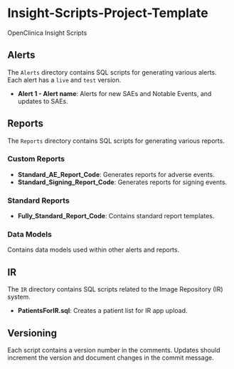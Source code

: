# Insight-Scripts-Project-Template
OpenClinica Insight Scripts

## Alerts

The `Alerts` directory contains SQL scripts for generating various alerts. Each alert has a `live` and `test` version.

- **Alert 1 - Alert name**: Alerts for new SAEs and Notable Events, and updates to SAEs.

## Reports

The `Reports` directory contains SQL scripts for generating various reports.

### Custom Reports

- **Standard_AE_Report_Code**: Generates reports for adverse events.
- **Standard_Signing_Report_Code**: Generates reports for signing events.

### Standard Reports

- **Fully_Standard_Report_Code**: Contains standard report templates.


### Data Models

Contains data models used within other alerts and reports.



## IR

The `IR` directory contains SQL scripts related to the Image Repository (IR) system.

- **PatientsForIR.sql**: Creates a patient list for IR app upload.
  
## Versioning

Each script contains a version number in the comments. Updates should increment the version and document changes in the commit message.
